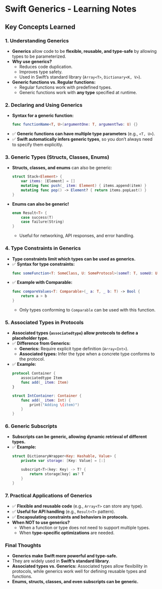 
# Swift Generics - Learning Notes

## **Key Concepts Learned**

### **1. Understanding Generics**
- **Generics** allow code to be **flexible, reusable, and type-safe** by allowing types to be parameterized.
- **Why use generics?**
  - Reduces code duplication.
  - Improves type safety.
  - Used in Swift’s standard library (`Array<T>`, `Dictionary<K, V>`).
- **Generic functions vs. Regular functions:**
  - Regular functions work with predefined types.
  - Generic functions work with **any type** specified at runtime.

### **2. Declaring and Using Generics**
- **Syntax for a generic function:**
  ```swift
  func functionName<T, U>(argumentOne: T, argumentTwo: U) {}
  ```
- ✅ **Generic functions can have multiple type parameters** (e.g., `<T, U>`).
- ✅ **Swift automatically infers generic types**, so you don’t always need to specify them explicitly.

### **3. Generic Types (Structs, Classes, Enums)**
- **Structs, classes, and enums** can also be generic:
  ```swift
  struct Stack<Element> {
      var items: [Element] = []
      mutating func push(_ item: Element) { items.append(item) }
      mutating func pop() -> Element? { return items.popLast() }
  }
  ```
- **Enums can also be generic!**
  ```swift
  enum Result<T> {
      case success(T)
      case failure(String)
  }
  ```
  - Useful for networking, API responses, and error handling.

### **4. Type Constraints in Generics**
- **Type constraints limit which types can be used as generics.**
- ✅ **Syntax for type constraints:**
  ```swift
  func someFunction<T: SomeClass, U: SomeProtocol>(someT: T, someU: U) {}
  ```
- ✅ **Example with Comparable:**
  ```swift
  func compareValues<T: Comparable>(_ a: T, _ b: T) -> Bool {
      return a > b
  }
  ```
  - Only types conforming to `Comparable` can be used with this function.

### **5. Associated Types in Protocols**
- **Associated types (`associatedtype`) allow protocols to define a placeholder type.**
- ✅ **Difference from Generics:**
  - **Generics:** Require explicit type definition (`Array<Int>`).
  - **Associated types:** Infer the type when a concrete type conforms to the protocol.
- ✅ **Example:**
  ```swift
  protocol Container {
      associatedtype Item
      func add(_ item: Item)
  }
  
  struct IntContainer: Container {
      func add(_ item: Int) {
          print("Adding \(item)")
      }
  }
  ```

### **6. Generic Subscripts**
- **Subscripts can be generic, allowing dynamic retrieval of different types.**
- ✅ **Example:**
  ```swift
  struct DictionaryWrapper<Key: Hashable, Value> {
      private var storage: [Key: Value] = [:]
  
      subscript<T>(key: Key) -> T? {
          return storage[key] as? T
      }
  }
  ```

### **7. Practical Applications of Generics**
- ✅ **Flexible and reusable code** (e.g., `Array<T>` can store any type).
- ✅ **Useful for API handling** (e.g., `Result<T>` pattern).
- ✅ **Encapsulating constraints and behaviors in protocols.**
- **When NOT to use generics?**
  - When a function or type does not need to support multiple types.
  - When **type-specific optimizations** are needed.

### **Final Thoughts**
- **Generics make Swift more powerful and type-safe.**
- They are widely used in **Swift’s standard library**.
- **Associated types vs. Generics:** Associated types allow flexibility in protocols, while generics work well for defining reusable types and functions.
- **Enums, structs, classes, and even subscripts can be generic.**
